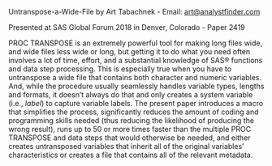 Untranspose-a-Wide-File by Art Tabachnek - Email: art@analystfinder.com

Presented at SAS Global Forum 2018 in Denver, Colorado - Paper 2419

PROC TRANSPOSE is an extremely powerful tool for making long files wide, and wide files less wide or long, but getting it to do what you need often involves a lot of time, effort, and a substantial knowledge of SAS® functions and data step processing. This is especially true when you have to untranspose a wide file that contains both character and numeric variables. And, while the procedure usually seamlessly handles variable types, lengths and formats, it doesn’t always do that and only creates a system variable (i.e., _label_) to capture variable labels. The present paper introduces a macro that simplifies the process, significantly reduces the amount of coding and programming skills needed (thus reducing the likelihood of producing the wrong result), runs up to 50 or more times faster than the multiple PROC TRANSPOSE and data steps that would otherwise be needed, and either creates untransposed variables that inherit all of the original variables’ characteristics or creates a file that contains all of the relevant metadata. 
